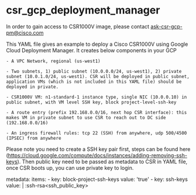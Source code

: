 # csr_gcp_deployment_manager

In order to gain access to CSR1000V image, please contact ask-csr-gcp-pm@cisco.com
 
This YAML file gives an example to deploy a Cisco CSR1000V using Google Cloud Deployment Manager. It creates below components in your GCP
	
	- A VPC Network, regional (us-west1)
	
	- Two subnets, 1) public subnet (10.0.0.0/24, us-west1), 2) private subnet (10.0.1.0/24, us-west1). CSR will be deployed in public subnet, application VMs (which is not included in this YAML file) should be deployed in private.
	
	- CSR1000V VM: n1-standard-1 instance type, single NIC (10.0.0.10) in public subnet, with VM level SSH key, block project-level-ssh-key
	
	- A route entry (prefix 192.168.0.0/16, next hop CSR interface): this makes VM in private subnet to use CSR to reach out to DC side  (192.168.0.0/16)
	
	- An ingress firewall rules: tcp 22 (SSH) from anywhere, udp 500/4500 (IPSEC) from anywhere
 
Please note you need to create a SSH key pair first, steps can be found here (https://cloud.google.com/compute/docs/instances/adding-removing-ssh-keys). Then public key need to be passed as metadata to CSR in YAML file, once CSR boots up, you can use private key to login.
 
metadata:
      items:
        - key: block-project-ssh-keys
          value: 'true'
        - key: ssh-keys
          value: |
            <username>:ssh-rsa<space><ssh_public_key><space><username>